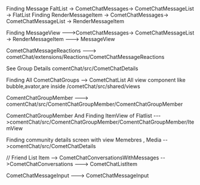 Finding Message FaltList -> CometChatMessages-> CometChatMessageList -> FlatList
Finding RenderMessageItem -> CometChatMessages-> CometChatMessageList -> RenderMessageItem

Finding MessageView --->CometChatMessages->  CometChatMessageList -> RenderMessageItem ---> MessageView 

CometChatMessageReactions ---> cometChat/extensions/Reactions/CometChatMessageReactions

See Group Details 
comentChat/src/CometChatDetails


Finding All CometChatGroups --> CometChatList
All view component like bubble,avator,are inside /cometChat/src/shared/views

ComentChatGroupMember ---> comentChat/src/ComentChatGroupMember/ComentChatGroupMember

ComentChatGroupMember And Finding  ItemView of Flatlist --->comentChat/src/ComentChatGroupMember/ComentChatGroupMember/ItemView

Finding community details screen with view Memebres , Media -->comentChat/src/CometChatDetails



// Friend List Item --> CometChatConversationsWithMessages -->CometChatConversations ---> CometChatListItem

CometChatMessageInput ---> CometChatMessageInput
